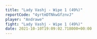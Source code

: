 ```yaml
---
title: "Lady Vashj - Wipe 1 (49%)"
reportCode: "4yrtmDTNkwGfznvJ"
player: "Andrawe"
fight: "Lady Vashj - Wipe 1 (49%)"
date: 2021-10-10T19:09:02.718000+00:00
---
```

